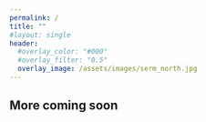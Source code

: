 ```yaml
---
permalink: /
title: ""
#layout: single
header:
  #overlay_color: "#000"
  #overlay_filter: "0.5"
  overlay_image: /assets/images/serm_north.jpg
---
```


## More coming soon
